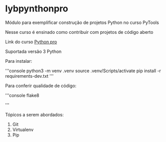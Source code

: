 # lybpynthonpro
Módulo para  exemplificar construção de projetos Python no curso PyTools

Nesse curso é ensinado como contribuir com projetos de código aberto

Link do curso [Python pro](https://pythonpro.com.br/) 

Suportada versão 3 Python

Para instalar:

'''console
python3 -m venv .venv
source .venv/Scripts/activate
pip install -r requirements-dev.txt
'''

Para conferir qualidade de código:

'''console
flake8

'''

Tópicos a serem abordados:
 1. Git
 2. Virtualenv
 3. Pip